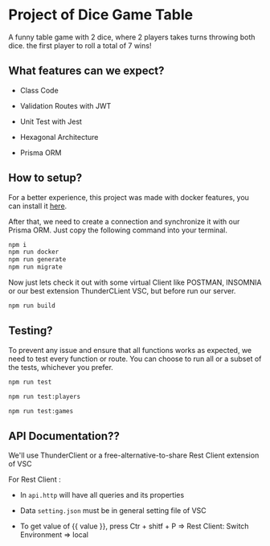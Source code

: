 # Project of Dice Game Table

A funny table game with 2 dice, where 2 players takes turns throwing both dice. the first player to roll a total of 7 wins!

## What features can we expect?

- Class Code

- Validation Routes with JWT

- Unit Test with Jest

- Hexagonal Architecture

- Prisma ORM

## How to setup?

For a better experience, this project was made with docker features, you can install it <a href='https://www.docker.com/products/docker-desktop/'>here</a>.

After that, we need to create a connection and synchronize it with our Prisma ORM. Just copy the following command into your terminal.

```sh
npm i
npm run docker
npm run generate
npm run migrate
```

Now just lets check it out with some virtual Client like POSTMAN, INSOMNIA or our best extension ThunderCLient VSC, but before run our server.

```sh
npm run build
```

## Testing?

To prevent any issue and ensure that all functions works as expected, we need to test every function or route. You can choose to run all or a subset of the tests, whichever you prefer.

```sh
npm run test
```

```sh
npm run test:players
```

```sh
npm run test:games
```

## API Documentation??

We'll use ThunderClient or a free-alternative-to-share Rest Client extension of VSC

For Rest Client :

- In `api.http` will have all queries and its properties

- Data `setting.json` must be in general setting file of VSC

- To get value of {{ value }}, press Ctr + shitf + P => Rest Client: Switch Environment => local

